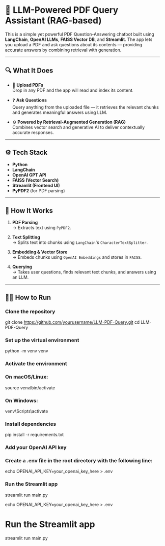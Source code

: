 # 🧠 LLM-Powered PDF Query Assistant (RAG-based)

This is a simple yet powerful PDF Question-Answering chatbot built using **LangChain**, **OpenAI LLMs**, **FAISS Vector DB**, and **Streamlit**. The app lets you upload a PDF and ask questions about its contents — providing accurate answers by combining retrieval with generation.

---

## 🔍 What It Does

- 📄 **Upload PDFs**  
  Drop in any PDF and the app will read and index its content.

- ❓ **Ask Questions**  
  Query anything from the uploaded file — it retrieves the relevant chunks and generates meaningful answers using LLM.

- ⚙️ **Powered by Retrieval-Augmented Generation (RAG)**  
  Combines vector search and generative AI to deliver contextually accurate responses.

---

## ⚙️ Tech Stack

- **Python**
- **LangChain**
- **OpenAI GPT API**
- **FAISS (Vector Search)**
- **Streamlit (Frontend UI)**
- **PyPDF2** (for PDF parsing)

---

## 🚀 How It Works

1. **PDF Parsing**  
   → Extracts text using `PyPDF2`.

2. **Text Splitting**  
   → Splits text into chunks using `LangChain`'s `CharacterTextSplitter`.

3. **Embedding & Vector Store**  
   → Embeds chunks using `OpenAI Embeddings` and stores in `FAISS`.

4. **Querying**  
   → Takes user questions, finds relevant text chunks, and answers using an LLM.

---

## 🧑‍💻 How to Run

### Clone the repository
git clone https://github.com/yourusername/LLM-PDF-Query.git
cd LLM-PDF-Query

### Set up the virtual environment
python -m venv venv

### Activate the environment
### On macOS/Linux:
source venv/bin/activate
### On Windows:
venv\Scripts\activate

### Install dependencies
pip install -r requirements.txt

### Add your OpenAI API key
### Create a .env file in the root directory with the following line:
echo OPENAI_API_KEY=your_openai_key_here > .env

### Run the Streamlit app
streamlit run main.py

echo OPENAI_API_KEY=your_openai_key_here > .env

# Run the Streamlit app
streamlit run main.py

 
